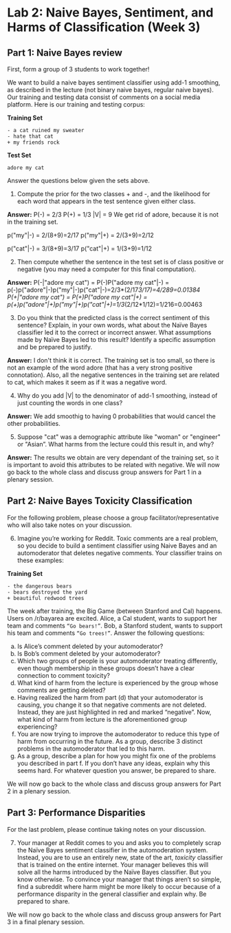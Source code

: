 # Lab 2: Naive Bayes, Sentiment, and Harms of Classification (Week 3)

## Part 1: Naive Bayes review

First, form a group of 3 students to work together!

We want to build a naive bayes sentiment classifier using add-1 smoothing, as described in the lecture (not binary naive bayes, regular naive bayes). Our training and testing data consist of comments on a social media platform. Here is our training and testing corpus:

**Training Set**

    - a cat ruined my sweater
    - hate that cat
    + my friends rock

**Test Set**

    adore my cat

Answer the questions below given the sets above.

1. Compute the prior for the two classes + and -, and the likelihood for each word that appears in the test sentence given either class.

**Answer:**
P(-) = 2/3
P(+) = 1/3
|V| = 9
We get rid of adore, because it is not in the training set.

p("my"|-) = 2/(8+9)=2/17
p("my"|+) = 2/(3+9)=2/12

p("cat"|-) = 3/(8+9)=3/17
p("cat"|+) = 1/(3+9)=1/12

2. Then compute whether the sentence in the test set is of class positive or negative (you may need a computer for this final computation).

**Answer:**
P(-|"adore my cat") = P(-)P("adore my cat"|-) = p(-)p("adore"|-)p("my"|-)p("cat"|-)=2/3*(2/17*3/17)=4/289=0.01384
P(+|"adore my cat") = P(+)P("adore my cat"|+) = p(+)p("adore"|+)p("my"|+)p("cat"|+)=1/3*(2/12*1/12)=1/216=0.00463

3. Do you think that the predicted class is the correct sentiment of this sentence? Explain, in your own words, what about the Naïve Bayes classifier led it to the correct or incorrect answer. What assumptions made by Naïve Bayes led to this result? Identify a specific assumption and be prepared to justify.

**Answer:**
I don't think it is correct. The training set is too small, so there is not an example of the word adore (that has a very strong positive connotation). Also, all the negative sentences in the training set are related to cat, which makes it seem as if it was a negative word. 

4. Why do you add |V| to the denominator of add-1 smoothing, instead of just counting the words in one class?

**Answer:**
We add smoothig to having 0 probabilities that would cancel the other probabilities.

5. Suppose "cat" was a demographic attribute like "woman" or "engineer" or "Asian”. What harms from the lecture could this result in, and why?

**Answer:**
The results we obtain are very dependant of the training set, so it is important to avoid this attributes to be related with negative.
We will now go back to the whole class and discuss group answers for Part 1 in a plenary session.

## Part 2: Naive Bayes Toxicity Classification

For the following problem, please choose a group facilitator/representative who will also take notes on your discussion.

6. Imagine you’re working for Reddit. Toxic comments are a real problem, so you decide to build a sentiment classifier using Naive Bayes and an automoderator that deletes negative comments. Your classifier trains on these examples:

**Training Set**

    - the dangerous bears
    - bears destroyed the yard
    + beautiful redwood trees

   The week after training, the Big Game (between Stanford and Cal) happens. Users on /r/bayarea are excited. Alice, a Cal student, wants to support her team and comments `“Go bears!”`. Bob, a Stanford student, wants to support his team and comments `“Go trees!”`. Answer the following questions:

   <ol type="a">
      <li>Is Alice’s comment deleted by your automoderator?</li>
      <li>Is Bob’s comment deleted by your automoderator?</li>
      <li>Which two groups of people is your automoderator treating differently, even though membership in these groups doesn’t have a clear connection to comment toxicity?</li>
      <li>What kind of harm from the lecture is experienced by the group whose comments are getting deleted?</li>
      <li>Having realized the harm from part (d) that your automoderator is causing, you change it so that negative comments are not deleted. Instead, they are just highlighted in red and marked “negative”. Now, what kind of harm from lecture is the aforementioned group experiencing?</li>
      <li>You are now trying to improve the automoderator to reduce this type of harm from occurring in the future. As a group, describe 3 distinct problems in the automoderator that led to this harm.</li>
      <li>As a group, describe a plan for how you might fix one of the problems you described in part f. If you don’t have any ideas, explain why this seems hard. For whatever question you answer, be prepared to share.</li>
   </ol>


   We will now go back to the whole class and discuss group answers for Part 2 in a plenary session.

## Part 3: Performance Disparities

For the last problem, please continue taking notes on your discussion.

7. Your manager at Reddit comes to you and asks you to completely scrap the Naïve Bayes sentiment classifier in the automoderation system. Instead, you are to use an entirely new, state of the art, *toxicity* classifier that is trained on the entire internet. Your manager believes this will solve all the harms introduced by the Naïve Bayes classifier. But you know otherwise. To convince your manager that things aren’t so simple, find a subreddit where harm might be more likely to occur because of a performance disparity in the general classifier and explain why. Be prepared to share. 

We will now go back to the whole class and discuss group answers for Part 3 in a final plenary session.
